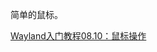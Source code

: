 简单的鼠标。

<a href="https://feater.top/wayland/wayland-input-seat-pointer" target="_blank">Wayland入门教程08.10：鼠标操作</a>
